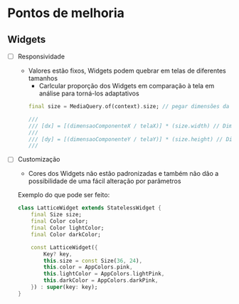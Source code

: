 # Pontos de melhoria

## Widgets

- [ ] Responsividade
    - Valores estão fixos, Widgets podem quebrar em telas de diferentes tamanhos
        - Carlcular proporção dos Widgets em comparação à tela em análise para torná-los adaptativos
        ```dart
        final size = MediaQuery.of(context).size; // pegar dimensões da tela

        ///
        /// [dx] = [(dimensaoComponenteX / telaX)] * (size.width) // Dimensões de largura (x)
        ///
        /// [dy] = [(dimensaoComponenteY / telaY)] * (size.height) // Dimensões de altura (y)
        ///
        ```

- [ ] Customização
    - Cores dos Widgets não estão padronizadas e também não dão a possibilidade de uma fácil alteração por parâmetros

    Exemplo do que pode ser feito:
    ```dart
    class LatticeWidget extends StatelessWidget {
        final Size size;
        final Color color;
        final Color lightColor;
        final Color darkColor;

        const LatticeWidget({
            Key? key,
            this.size = const Size(36, 24),
            this.color = AppColors.pink,
            this.lightColor = AppColors.lightPink,
            this.darkColor = AppColors.darkPink,
        }) : super(key: key);
    }
    ```

